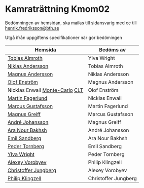 # Kamraträttning Kmom02

Bedömningen av hemsidan, ska mailas till sidansvarig med cc till
henrik.fredriksson@bth.se

Utgå ifrån uppgiftens specifikationer när gör bedömingen

|Hemsida | Bedöms av|
|---|---|
|[Tobias Almroth](http://www.student.bth.se/~toab16/dbwebb-kurser/matmod/me/redovisa/app.cgi/kmom02)|Ylva Wright|
|[Niklas Andersson](http://www.student.bth.se/~niaa16/dbwebb-kurser/matmod/me/uppgift2/)|Tobias Almroth|
|[Magnus Andersson](http://82.102.5.98:1440/)|Niklas Andersson|
|[Olof Enström](http://www.student.bth.se/~olen16/dbwebb-kurser/matmod/me/uppgift2/)|Magnus Andersson|
|Nicklas Enwall [Monte-Carlo](http://www.student.bth.se/~nien16/dbwebb-kurser/matmod/me/redovisa/app.cgi/montecarlo) [CLT](http://www.student.bth.se/~nien16/dbwebb-kurser/matmod/me/redovisa/app.cgi/centrala)|Olof Enström|
|[Martin Fagerlund](http://marton.pythonanywhere.com/reports/uppgift2/)|Nicklas Enwall|
|[Marcus Gustafsson](http://www.student.bth.se/~magi16/dbwebb-kurser/matmod/me/kmom01/app.cgi/kmom02)|Martin Fagerlund|
|[Magnus Greiff](http://www.student.bth.se/~magp16/dbwebb-kurser/matmod/me/uppgift2/)|Marcus Gustafsson|
|[André  Johansson](http://andremartinj.pythonanywhere.com/kmom02)|Magnus Greiff|
|[Ara Nour Bakhsh](http://www.student.bth.se/~arno16/dbwebb-kurser/matmod/me/uppgift2/)|André Johansson|
|[Emil Sandberg](http://www.student.bth.se/~emsa16/dbwebb-kurser/matmod/me/redovisa/app.cgi/uppgift21)|Ara Nour Bakhsh|
|[Peder Tornberg](http://www.student.bth.se/~peto16/dbwebb-kurser/matmod/me/uppgift2/app.cgi/)|Emil Sandberg|
|[Ylva Wright](http://www.student.bth.se/~ylwr15/dbwebb-kurser/matmod/me/uppgift2/kmom02.html)|Peder Tornberg|
|[Alexey Vorobyev](http://80.78.218.152:1338/)|Philip Klingzell |
|[Christoffer Jungberg](http://www.student.bth.se/~chju16/dbwebb-kurser/matmod/me/redovisa/#kmom02)|Alexey Vorobyev|
|[Philip Klingzell](http://www.student.bth.se/~phkl16/dbwebb-kurser/matmod/me/uppgift2/app.cgi/)|Christoffer Jungberg|

